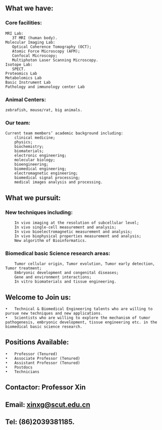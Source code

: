## What we have:
### Core facilities:
    MRI Lab: 
       3T MRI (human body).
    Molecular Imaging Lab: 
       Optical Coherence Tomography (OCT);
       Atomic Force Microscopy (AFM);
       Confocal Microscopy;
       Multiphoton Laser Scanning Microscopy. 
    Isotope Lab: 
       SPECT. 
    Proteomics Lab  
    Metabolomics Lab  
    Basic Instrument Lab  
    Pathology and immunology center Lab

### Animal Centers:
    zebrafish, mouse/rat, big animals.

### Our team:
    Current team members’ academic background including: 
        clinical medicine;
        physics;
        biochemistry; 
        biomaterials; 
        electronic engineering; 
        molecular biology; 
        bioengineering; 
        biomedical engineering; 
        electromagnetic engineering; 
        biomedical signal processing; 
        medical images analysis and processing.

## What we pursuit:
### New techniques including: 
        In vivo imaging at the resolution of subcellular level;
        In vivo single-cell measurement and analysis;
        In vivo bioelectromagnetic measurement and analysis;
        In vivo biophysical properties measurement and analysis;
        New algorithm of Bioinformatics. 
### Biomedical basic Science research areas: 
        Tumor cellular origin, Tumor evolution, Tumor early detection, Tumor treatment;
        Embryonic development and congenital diseases;
        Gene and environment interactions;
        In vitro biomaterials and tissue engineering.

## Welcome to Join us:
    •	Technical & Biomedical Engineering talents who are willing to pursue new techniques and new applications.
    •	Scientists who are willing to explore the mechanism of tumor pathogenesis, embryonic development, tissue engineering etc. in the biomedical basic science research.

## Positions Available:  
    •	Professor (Tenured)
    •	Associate Professor (Tenured)
    •	Assistant Professor (Tenured)
    •	Postdocs
    •	Technicians

## Contactor: Professor Xin
## Email: xinxg@scut.edu.cn
## Tel: (86)2039381185. 	
